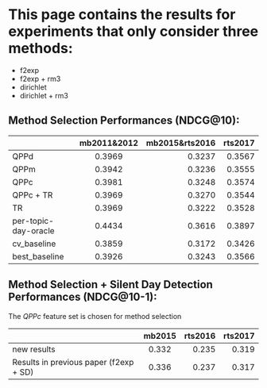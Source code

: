 # This page contains the results for experiments that only consider three methods: 
  - f2exp
  - f2exp + rm3
  - dirichlet
  - dirichlet + rm3

## Method Selection Performances (NDCG@10):
|                      |  mb2011&2012                | mb2015&rts2016              | rts2017 |
| -------------------- |:---------------------------:| ---------------------------:| -------:|
| QPPd                 | 0.3969                      | 0.3237                      | 0.3567  |
| QPPm                 | 0.3942                      | 0.3236                      | 0.3555  |
| QPPc                 | 0.3981                      | 0.3248                      | 0.3574  |
| QPPc + TR            | 0.3969                      | 0.3270                      | 0.3544  |
| TR                   | 0.3969                      | 0.3222                      | 0.3528  |
| per-topic-day-oracle | 0.4434                      | 0.3616                      | 0.3897  |
| cv_baseline          | 0.3859                      | 0.3172                      | 0.3426  |
| best_baseline        | 0.3926                      | 0.3243                      | 0.3566  |


## Method Selection + Silent Day Detection Performances (NDCG@10-1):
The *QPPc* feature set is chosen for method selection

|                      |  mb2015              | rts2016              | rts2017 |
| -------------------- |:--------------------:| --------------------:| -------:|
| new results          |0.332                 | 0.235                | 0.319   | 
| Results in previous paper (f2exp + SD)          |0.336                 | 0.237        | 0.317   | 

